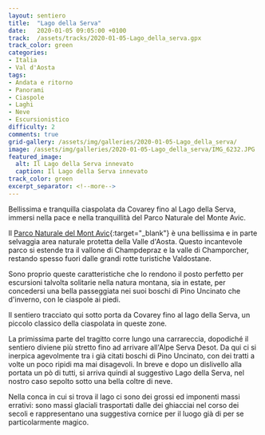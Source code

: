 ```yaml
---
layout: sentiero
title:  "Lago della Serva"
date:   2020-01-05 09:05:00 +0100
track:  /assets/tracks/2020-01-05-Lago_della_serva.gpx
track_color: green
categories:
- Italia
- Val d'Aosta
tags:
- Andata e ritorno
- Panorami
- Ciaspole
- Laghi  
- Neve
- Escursionistico
difficulty: 2
comments: true
grid-gallery: /assets/img/galleries/2020-01-05-Lago_della_serva/
image: /assets/img/galleries/2020-01-05-Lago_della_serva/IMG_6232.JPG
featured_image:
  alt: Il Lago della Serva innevato
  caption: Il Lago della Serva innevato
track_color: green
excerpt_separator: <!--more-->
---
```


Bellissima e tranquilla ciaspolata da Covarey fino al Lago della Serva, immersi nella pace e nella tranquillità del Parco Naturale del Monte Avic.

<!--more-->

Il [Parco Naturale del Mont Avic](https://www.montavic.it/){:target="_blank"} è una bellissima e in parte selvaggia area naturale protetta della Valle d'Aosta. Questo incantevole parco si estende tra il vallone di Champdepraz e la valle di Champorcher, restando spesso fuori dalle grandi rotte turistiche Valdostane.

Sono proprio queste caratteristiche che lo rendono il posto perfetto per escursioni talvolta solitarie nella natura montana, sia in estate, per concedersi una bella passeggiata nei suoi boschi di Pino Uncinato che d'inverno, con le ciaspole ai piedi.

Il sentiero tracciato qui sotto porta da Covarey fino al lago della Serva, un piccolo classico della ciaspolata in queste zone.

La primissima parte del tragitto corre lungo una carrareccia, dopodiché il sentiero diviene più stretto fino ad arrivare all'Alpe Serva Desot. Da qui ci si inerpica agevolmente tra i già citati boschi di Pino Uncinato, con dei tratti a volte un poco ripidi ma mai disagevoli. In breve e dopo un dislivello alla portata un pò di tutti, si arriva quindi al suggestivo Lago della Serva, nel nostro caso sepolto sotto una bella coltre di neve.

Nella conca in cui si trova il lago ci sono dei grossi ed imponenti massi errativi: sono massi glaciali trasportati dalle dei ghiacciai nel corso dei secoli e rappresentano una suggestiva cornice per il luogo già di per se particolarmente magico.


